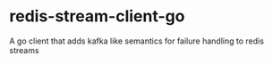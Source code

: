 # redis-stream-client-go
A go client that adds kafka like semantics for failure handling to redis streams
